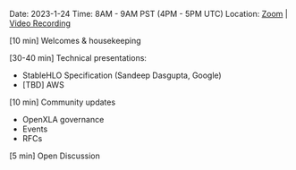 Date: 2023-1-24 Time: 8AM - 9AM PST (4PM - 5PM UTC) Location: [Zoom](https://us02web.zoom.us/j/87557882524?pwd=QUJZQlZub0tRTk1CbCt4eFYzZ0lJUT09) | [Video Recording](https://youtu.be/BXvm9OQPURQ)

[10 min] Welcomes & housekeeping

[30-40 min] Technical presentations:
- StableHLO Specification (Sandeep Dasgupta, Google)
- [TBD] AWS

[10 min] Community updates 
- OpenXLA governance
- Events
- RFCs 

[5 min] Open Discussion
